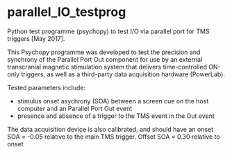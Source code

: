 # parallel_IO_testprog
Python test programme (psychopy) to test I/O via parallel port for TMS triggers [May 2017]. 

This Psychopy programme was developed to test the precision and synchrony of the Parallel Port Out component for use by an external transcranial magnetic stimulation system that 
delivers time-controlled ON-only triggers, as well as a third-party data acquisition hardware (PowerLab). 

Tested parameters include:
- stimulus onset asychrony (SOA) between a screen cue on the host computer and an Parallel Port Out event
- presence and absence of a trigger to the TMS event in the Out event

The data acquisition device is also calibrated, and should have an onset SOA = -0.05 relative to the main TMS trigger. 
Offset SOA = 0.30 relative to onset  


